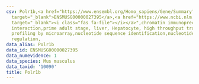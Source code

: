 ```yaml
---
csv: Polr1b,<a href="https://www.ensembl.org/Homo_sapiens/Gene/Summary?db=core;g=ENSMUSG00000027395"
  target="_blank">ENSMUSG00000027395</a>,<a href="https://www.ncbi.nlm.nih.gov/pubmed/23834426"
  target="_blank"><i class="fas fa-file"></i></a>",chromatin immunoprecipitation assay,direct
  interaction,prime adult stage, liver, Hepatocyte, high throughput transcription
  profiling by microarray,nucleotide sequence identification,nucleotide sequence identification,transcriptional
  regulation,
data_alias: Polr1b
data_id: ENSMUSG00000027395
data_numevidence: 1
data_species: Mus musculus
data_taxid: '10090'
title: Polr1b
---
```

